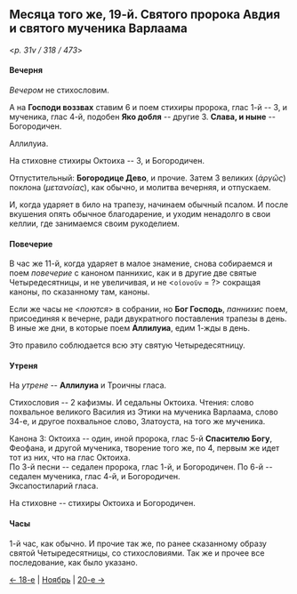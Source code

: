 
## Месяца того же, 19-й. Святого пророка Авдия и святого мученика Варлаама

<*p. 31v / 318 / 473*>

#### Вечерня

*Вечером* не стихословим. 

А на **Господи воззвах** ставим 6 и поем стихиры пророка, глас 1-й -- 3, 
и мученика, глас 4-й, подобен **Яко добля** -- другие 3. 
**Слава, и ныне** -- Богородичен. 

Аллилуиа. 

На стиховне стихиры Октоиха -- 3, и Богородичен.

Отпустительный: **Богородице Дево**, и прочие. Затем 3 великих (*ἀργῶς*) поклона (*μετανοίας*), как обычно, 
и молитва вечерняя, и отпускаем. 

И, когда ударяет в било на трапезу, начинаем обычный псалом. И после вкушения опять 
обычное благодарение, и уходим ненадолго в свои келлии, где занимаемся своим рукоделием. 

#### Повечерие

В час же 11-й, когда ударяет в малое знамение, снова собираемся и поем *повечерие* с каноном 
паннихис, как и в другие две святые Четыредесятницы, и не увеличивая, и не <`οἰονοῦν` = ?> 
сокращая каноны, по сказанному там, каноны.     

Если же часы не <*поются*> в собрании, но **Бог Господь**, *паннихис* поем, присоединяя к вечерне, 
ради двукратного поставления трапезы в день. В иные же дни, в которые поем **Аллилуиа**, едим 
1-жды в день. 

Это правило соблюдается всю эту святую Четыредесятницу. 

#### Утреня

На *утрене* -- **Аллилуиа** и Троичны гласа. 

Стихословия -- 2 кафизмы. И седальны Октоиха. 
Чтения: слово похвальное великого Василия из Этики на мученика Варлаама, слово 34-е, 
и другое похвальное слово, Златоуста, на того же мученика.  

Канона 3: Октоиха -- один, иной пророка, глас 5-й **Спасителю Богу**, Феофана, и другой мученика, 
творение того же, по 4, первым же идет тот из них, что на глас Октоиха.  
По 3-й песни -- седален пророка, глас 1-й, и Богородичен. 
По 6-й -- седален мученика, глас 4-й, и Богородичен.  
Эксапостиларий гласа. 

На стиховне -- стихиры Октоиха и Богородичен. 

#### Часы

1-й час, как обычно. И прочие так же, по ранее сказанному образу святой Четыредесятницы, со 
стихословиями. Так же и прочее все последование, как было указано. 

[← 18-е](11_18_EUR.ru.md) | [Ноябрь](README.md#19-й) | [20-е →](11_20_EUR.ru.md)
